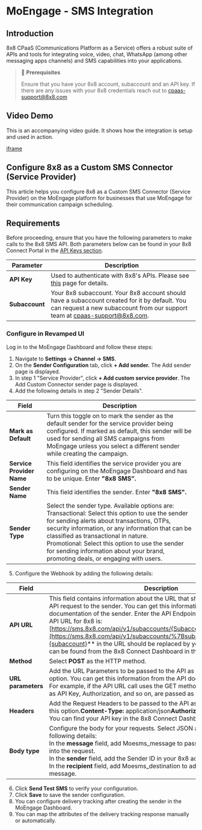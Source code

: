 # MoEngage - SMS Integration

## Introduction

8x8 CPaaS (Communications Platform as a Service) offers a robust suite of APIs and tools for integrating voice, video, chat, WhatsApp (among other messaging apps channels) and SMS capabilities into your applications.

> 📘 **Prerequisites**
> 
> Ensure that you have your 8x8 account, subaccount and an API key. If there are any issues with your 8x8 credentials reach out to [cpaas-support@8x8.com](mailto:cpaas-support@8x8.com)
> 
> 

## Video Demo

This is an accompanying video guide. It shows how the integration is setup and used in action.

[iframe](https://www.youtube.com/embed/QhzQopj4NOk?si=ZyzU4FhwrOiO4YNt "youtube.com")
## Configure 8x8 as a Custom SMS Connector (Service Provider)

This article helps you configure 8x8 as a Custom SMS Connector (Service Provider) on the MoEngage platform for businesses that use MoEngage for their communication campaign scheduling.

## Requirements

Before proceeding, ensure that you have the following parameters to make calls to the 8x8 SMS API. Both parameters below can be found in your 8x8 Connect Portal in the [API Keys section](https://connect.8x8.com/messaging/api-keys).

| Parameter      | Description                                                                                                                                                                                                |
|----------------|------------------------------------------------------------------------------------------------------------------------------------------------------------------------------------------------------------|
| **API Key**    | Used to authenticate with 8x8's APIs. Please see [this](/connect/docs/authentication) page for details.                                                                           |
| **Subaccount** | Your 8x8 subaccount. Your 8x8 account should have a subaccount created for it by default. You can request a new subaccount from our support team at [cpaas-support@8x8.com](mailto:cpaas-support@8x8.com). |

### Configure in Revamped UI

Log in to the MoEngage Dashboard and follow these steps:

1. Navigate to **Settings -> Channel -> SMS**.
2. On the **Sender Configuration** tab, click **+ Add sender.** The Add sender page is displayed.
3. In step 1 "Service Provider", click **+ Add custom service provider**. The Add Custom Connector sender page is displayed.
4. Add the following details in step 2 "Sender Details".

| Field | Description |
| --- | --- |
| **Mark as Default** | Turn this toggle on to mark the sender as the default sender for the service provider being configured. If marked as default, this sender will be used for sending all SMS campaigns from MoEngage unless you select a different sender while creating the campaign. |
| **Service Provider Name** | This field identifies the service provider you are configuring on the MoEngage Dashboard and has to be unique. Enter **"8x8 SMS”.** |
| **Sender Name** | This field identifies the sender. Enter **"8x8 SMS".** |
| **Sender Type** | Select the sender type. Available options are:<br>Transactional: Select this option to use the sender for sending alerts about transactions, OTPs, security information, or any information that can be classified as transactional in nature.<br>Promotional: Select this option to use the sender for sending information about your brand, promoting deals, or engaging with users. |

5. Configure the Webhook by adding the following details:

| Field | Description |
| --- | --- |
| **API URL** | This field contains information about the URL that should be used to send an API request to the sender. You can get this information from the API documentation of the sender. Enter the API Endpoint of the sender here. The API URL for 8x8 is: [https://sms.8x8.com/api/v1/subaccounts/{Subaccount}/messages](https://sms.8x8.com/api/v1/subaccounts/%7Bsubaccount%7D/messages)**{subaccount}** in the URL should be replaced by your 8x8 subaccount. This can be found from the 8x8 Connect Dashboard in the [API Keys section](https://connect.8x8.com/messaging/api-keys). |
| **Method** | Select **POST** as the HTTP method. |
| **URL parameters** | Add the URL Parameters to be passed to the API as Key-Value pairs using this option. You can get this information from the API documentation of the sender. For example, if the API URL call uses the GET method, all the parameters such as API Key, Authorization, and so on, are passed as URL Parameters. |
| **Headers** | Add the Request Headers to be passed to the API as Key-Value pairs using this option.**Content-Type:** application/json**Authorization:** Bearer {Api Key}<br>You can find your API key in the 8x8 Connect Dashboard's [API Key section](https://connect.8x8.com/messaging/api-keys). |
| **Body type** | Configure the body for your requests. Select JSON and add the<br>following details:<br>In the **message** field, add Moesms_message to pass the MoEngage message into the request.<br>In the **sender** field, add the Sender ID in your 8x8 account.<br>In the **recipient** field, add Moesms_destination to add the recipient to the message. |

6. Click **Send Test SMS** to verify your configuration.
7. Click **Save** to save the sender configuration.
8. You can configure delivery tracking after creating the sender in the MoEngage Dashboard.
9. You can map the attributes of the delivery tracking response manually or automatically.
